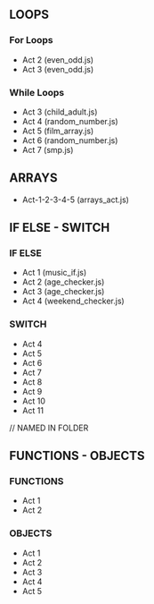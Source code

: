 ## LOOPS

### For Loops
- Act 2 (even_odd.js)
- Act 3 (even_odd.js)

### While Loops
- Act 3 (child_adult.js)
- Act 4 (random_number.js)
- Act 5 (film_array.js)
- Act 6 (random_number.js)
- Act 7 (smp.js)

## ARRAYS
- Act-1-2-3-4-5 (arrays_act.js)

## IF ELSE - SWITCH

### IF ELSE
- Act 1 (music_if.js)
- Act 2 (age_checker.js)
- Act 3 (age_checker.js)
- Act 4 (weekend_checker.js)

### SWITCH
- Act 4 
- Act 5 
- Act 6 
- Act 7 
- Act 8 
- Act 9 
- Act 10
- Act 11 


// NAMED IN FOLDER

## FUNCTIONS - OBJECTS

### FUNCTIONS
- Act 1 
- Act 2 

### OBJECTS
- Act 1 
- Act 2 
- Act 3 
- Act 4 
- Act 5
